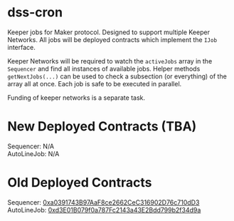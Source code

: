 # dss-cron

Keeper jobs for Maker protocol. Designed to support multiple Keeper Networks. All jobs will be deployed contracts which implement the `IJob` interface.

Keeper Networks will be required to watch the `activeJobs` array in the `Sequencer` and find all instances of available jobs. Helper methods `getNextJobs(...)` can be used to check a subsection (or everything) of the array all at once. Each job is safe to be executed in parallel.

Funding of keeper networks is a separate task.

# New Deployed Contracts (TBA)

Sequencer: N/A  
AutoLineJob: N/A  

# Old Deployed Contracts

Sequencer: [0xa0391743B97AaF8ce2662CeC316902D76c710dD3](https://etherscan.io/address/0xa0391743b97aaf8ce2662cec316902d76c710dd3#code)  
AutoLineJob: [0xd3E01B079f0a787Fc2143a43E2Bdd799b2f34d9a](https://etherscan.io/address/0xd3E01B079f0a787Fc2143a43E2Bdd799b2f34d9a#code)  
